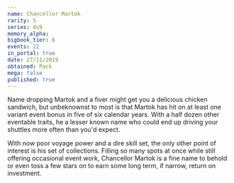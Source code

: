 ```yaml
---
name: Chancellor Martok
rarity: 5
series: ds9
memory_alpha:
bigbook_tier: 6
events: 22
in_portal: true
date: 27/11/2019
obtained: Pack
mega: false
published: true
---
```


Name dropping Martok and a fiver might get you a delicious chicken sandwich, but unbeknownst to most is that Martok has hit on at least one variant event bonus in five of six calendar years. With a half dozen other eventable traits, he a lesser known name who could end up driving your shuttles more often than you'd expect.

With now poor voyage power and a dire skill set, the only other point of interest is his set of collections. Filling so many spots at once while still offering occasional event work, Chancellor Martok is a fine name to behold or even toss a few stars on to earn some long term, if narrow, return on investment.
